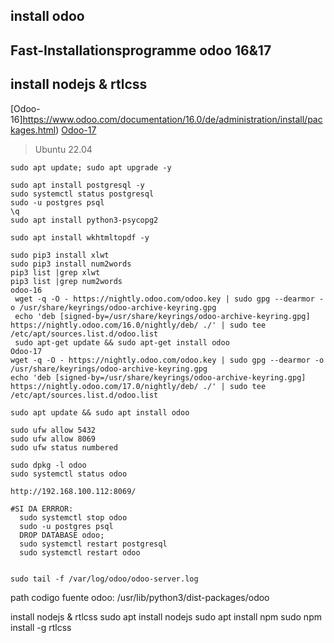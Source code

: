 ## install odoo
## Fast-Installationsprogramme odoo 16&17 
## install nodejs & rtlcss

[Odoo-16]https://www.odoo.com/documentation/16.0/de/administration/install/packages.html)
[Odoo-17](https://www.odoo.com/documentation/17.0/administration/install/packages.html)
> Ubuntu 22.04
```
sudo apt update; sudo apt upgrade -y

sudo apt install postgresql -y
sudo systemctl status postgresql
sudo -u postgres psql
\q
sudo apt install python3-psycopg2

sudo apt install wkhtmltopdf -y

sudo pip3 install xlwt
sudo pip3 install num2words
pip3 list |grep xlwt
pip3 list |grep num2words
odoo-16
 wget -q -O - https://nightly.odoo.com/odoo.key | sudo gpg --dearmor -o /usr/share/keyrings/odoo-archive-keyring.gpg
 echo 'deb [signed-by=/usr/share/keyrings/odoo-archive-keyring.gpg] https://nightly.odoo.com/16.0/nightly/deb/ ./' | sudo tee /etc/apt/sources.list.d/odoo.list
 sudo apt-get update && sudo apt-get install odoo
Odoo-17
wget -q -O - https://nightly.odoo.com/odoo.key | sudo gpg --dearmor -o /usr/share/keyrings/odoo-archive-keyring.gpg
echo 'deb [signed-by=/usr/share/keyrings/odoo-archive-keyring.gpg] https://nightly.odoo.com/17.0/nightly/deb/ ./' | sudo tee /etc/apt/sources.list.d/odoo.list

sudo apt update && sudo apt install odoo

sudo ufw allow 5432
sudo ufw allow 8069
sudo ufw status numbered

sudo dpkg -l odoo
sudo systemctl status odoo

http://192.168.100.112:8069/

#SI DA ERRROR:
  sudo systemctl stop odoo
  sudo -u postgres psql
  DROP DATABASE odoo;
  sudo systemctl restart postgresql
  sudo systemctl restart odoo


sudo tail -f /var/log/odoo/odoo-server.log

```
path codigo fuente odoo: /usr/lib/python3/dist-packages/odoo

install nodejs & rtlcss
sudo apt install nodejs
sudo apt install npm
sudo npm install -g rtlcss


